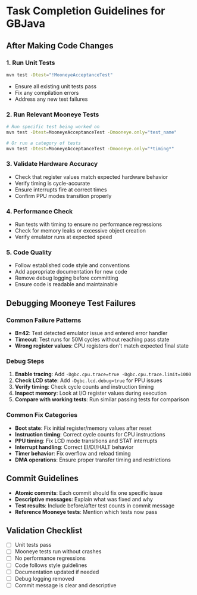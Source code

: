 # Task Completion Guidelines for GBJava

## After Making Code Changes

### 1. Run Unit Tests
```bash
mvn test -Dtest="!MooneyeAcceptanceTest"
```
- Ensure all existing unit tests pass
- Fix any compilation errors
- Address any new test failures

### 2. Run Relevant Mooneye Tests
```bash
# Run specific test being worked on
mvn test -Dtest=MooneyeAcceptanceTest -Dmooneye.only="test_name"

# Or run a category of tests
mvn test -Dtest=MooneyeAcceptanceTest -Dmooneye.only="*timing*"
```

### 3. Validate Hardware Accuracy
- Check that register values match expected hardware behavior
- Verify timing is cycle-accurate
- Ensure interrupts fire at correct times
- Confirm PPU modes transition properly

### 4. Performance Check
- Run tests with timing to ensure no performance regressions
- Check for memory leaks or excessive object creation
- Verify emulator runs at expected speed

### 5. Code Quality
- Follow established code style and conventions
- Add appropriate documentation for new code
- Remove debug logging before committing
- Ensure code is readable and maintainable

## Debugging Mooneye Test Failures

### Common Failure Patterns
- **B=42**: Test detected emulator issue and entered error handler
- **Timeout**: Test runs for 50M cycles without reaching pass state
- **Wrong register values**: CPU registers don't match expected final state

### Debug Steps
1. **Enable tracing**: Add `-Dgbc.cpu.trace=true -Dgbc.cpu.trace.limit=1000`
2. **Check LCD state**: Add `-Dgbc.lcd.debug=true` for PPU issues
3. **Verify timing**: Check cycle counts and instruction timing
4. **Inspect memory**: Look at I/O register values during execution
5. **Compare with working tests**: Run similar passing tests for comparison

### Common Fix Categories
- **Boot state**: Fix initial register/memory values after reset
- **Instruction timing**: Correct cycle counts for CPU instructions
- **PPU timing**: Fix LCD mode transitions and STAT interrupts
- **Interrupt handling**: Correct EI/DI/HALT behavior
- **Timer behavior**: Fix overflow and reload timing
- **DMA operations**: Ensure proper transfer timing and restrictions

## Commit Guidelines
- **Atomic commits**: Each commit should fix one specific issue
- **Descriptive messages**: Explain what was fixed and why
- **Test results**: Include before/after test counts in commit message
- **Reference Mooneye tests**: Mention which tests now pass

## Validation Checklist
- [ ] Unit tests pass
- [ ] Mooneye tests run without crashes
- [ ] No performance regressions
- [ ] Code follows style guidelines
- [ ] Documentation updated if needed
- [ ] Debug logging removed
- [ ] Commit message is clear and descriptive